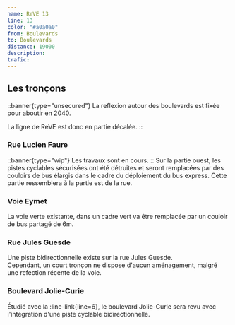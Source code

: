 ```yaml
---
name: ReVE 13
line: 13
color: "#a0a0a0"
from: Boulevards
to: Boulevards
distance: 19000
description: 
trafic: 
---
```


## Les tronçons

::banner{type="unsecured"}
La reflexion autour des boulevards est fixée pour aboutir en 2040.

La ligne de ReVE est donc en partie décalée. 
::

### Rue Lucien Faure
::banner{type="wip"}
Les travaux sont en cours.
::
Sur la partie ouest, les pistes cyclables sécurisées ont été détruites et seront remplacées par des couloirs de bus élargis dans 
le cadre du déploiement du bus express.
Cette partie ressemblera à la partie est de la rue.

### Voie Eymet
La voie verte existante, dans un cadre vert va être remplacée par un couloir de bus partagé de 6m.

### Rue Jules Guesde
Une piste bidirectionnelle existe sur la rue Jules Guesde.  
Cependant, un court tronçon ne dispose d'aucun aménagement, malgré une refection récente de la voie. 

### Boulevard Jolie-Curie

Étudié avec la :line-link{line=6}, le boulevard Jolie-Curie sera revu avec l'intégration d'une piste cyclable bidirectionnelle.